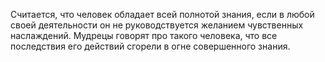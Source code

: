 Считается, что человек обладает всей полнотой знания, если в любой своей деятельности он не руководствуется желанием чувственных наслаждений. Мудрецы говорят про такого человека, что все последствия его действий сгорели в огне совершенного знания.